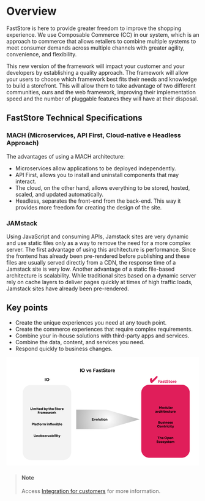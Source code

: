 # Overview

FastStore is here to provide greater freedom to improve the shopping experience. We use Composable Commerce (CC) in our system, which is an approach to commerce that allows retailers to combine multiple systems to meet consumer demands across multiple channels with greater agility, convenience, and flexibility.

This new version of the framework will impact your customer and your developers by establishing a quality approach. The framework will allow your users to choose which framework best fits their needs and knowledge to build a storefront. This will allow them to take advantage of two different communities, ours and the web framework, improving their implementation speed and the number of pluggable features they will have at their disposal.

## FastStore Technical Specifications

### MACH (Microservices, API First, Cloud-native e Headless Approach)
The advantages of using a MACH architecture:
- Microservices allow applications to be deployed independently.
- API First, allows you to install and uninstall components that may interact.
- The cloud, on the other hand, allows everything to be stored, hosted, scaled, and updated automatically.
- Headless, separates the front-end from the back-end. This way it provides more freedom for creating the design of the site.

### JAMstack
Using JavaScript and consuming APIs, Jamstack sites are very dynamic and use static files only as a way to remove the need for a more complex server.
The first advantage of using this architecture is performance. Since the frontend has already been pre-rendered before publishing and these files are usually served directly from a CDN, the response time of a Jamstack site is very low.
Another advantage of a static file-based architecture is scalability. While traditional sites based on a dynamic server rely on cache layers to deliver pages quickly at times of high traffic loads, Jamstack sites have already been pre-rendered. 

## Key points
- Create the unique experiences you need at any touch point.
- Create the commerce experiences that require complex requirements.
- Combine your in-house solutions with third-party apps and services.
- Combine the data, content, and services you need.
- Respond quickly to business changes.

![Figure 1. Comparation](https://raw.githubusercontent.com/matthewslima22/vtex/main/assets/images/Figure%201.%20Io%20vs%20FastStore.png "Figure 1. IO vs FastStore")

> #### Note
> Access [Integration for customers](2-Integration-for-customers.md) for more information.
